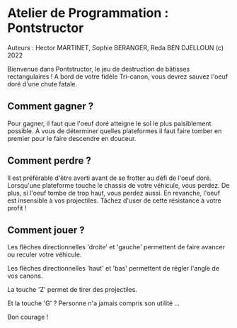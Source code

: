 # Atelier de Programmation : Pontstructor
Auteurs : Hector MARTINET, Sophie BERANGER, Reda BEN DJELLOUN
(c) 2022

Bienvenue dans Pontstructor, le jeu de destruction de bâtisses rectangulaires ! A bord de votre fidèle Tri-canon, vous devrez sauvez l'oeuf doré d'une chute fatale.

## Comment gagner ?

Pour gagner, il faut que l'oeuf doré atteigne le sol le plus paisiblement possible. À vous de déterminer quelles plateformes il faut faire tomber en premier pour le faire descendre en douceur.

## Comment perdre ?

Il est préférable d'être averti avant de se frotter au défi de l'oeuf doré. Lorsqu'une plateforme touche le chassis de votre véhicule, vous perdez. De plus, si l'oeuf tombe de trop haut, vous perdez aussi. En revanche, l'oeuf est insensible à vos projectiles. Tâchez d'user de cette résistance à votre profit ! 

## Comment jouer ?

Les flèches directionnelles 'droite' et 'gauche' permettent de faire avancer ou reculer votre véhicule.

Les flèches directionnelles 'haut' et 'bas' permettent de régler l'angle de vos canons.

La touche 'Z' permet de tirer des projectiles.

Et la touche 'G' ? Personne n'a jamais compris son utilité ...

Bon courage !

